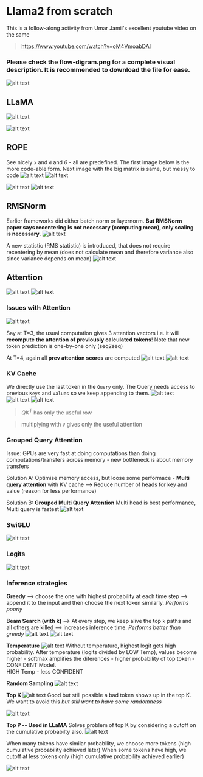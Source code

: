 # Llama2 from scratch

This is a follow-along activity from Umar Jamil's excellent youtube video on the same
> https://www.youtube.com/watch?v=oM4VmoabDAI

### Please check the **flow-digram.png** for a complete visual description. It is recommended to download the file for ease. 
![alt text](flow-diagram.png)


## LLaMA

![alt text](images/architecture.png)

![alt text](images/encodings-meme.png)

## ROPE
See nicely `x` and `d` and $\theta$ - all are predefined. The first image below is the more code-able form. Next image with the big matrix is same, but messy to code
![alt text](images/rope-1.png)
![alt text](images/rope-2.png)


![alt text](images/rope-complex-freqs.png)
![alt text](images/rope-complex-freqs-2.png)

## RMSNorm
Earlier frameworks did either batch norm or layernorm. **But RMSNorm paper says recentering is not necessary (computing mean), only scaling is necessary.**
![alt text](images/rms-norm-1.png)


A new statistic (RMS statistic) is introduced, that does not require recentering by mean (does not calculate mean and therefore variance also since variance depends on mean)
![alt text](images/rms-norm-2.png)


## Attention
![alt text](images/multihead-attention-1.png)
![alt text](images/multihead-attention-2.png)

### Issues with Attention
![alt text](images/kv-cache-intro.png) 

Say at T=3, the usual computation gives 3 attention vectors i.e. it will **recompute the attention of previously calculated tokens**! Note that new token prediction is one-by-one only (seq2seq)

At T=4, again all **prev attention scores** are computed
![alt text](images/prev-attn-1.png) 
![alt text](images/prev-attn-2.png)

### KV Cache
We directly use the last token in the `Query` only. The Query needs access to previous `Keys` and `Values` so we keep appending to them.
![alt text](images/kv-cache-1.png)
![alt text](images/kv-cache-2.png)
![alt text](images/kv-cache-3.png)
> $QK^{T}$ has only the useful row

> multiplying with `V` gives only the useful attention


### Grouped Query Attention
Issue: GPUs are very fast at doing computations than doing computations/transfers across memory - new bottleneck is about memory transfers

Solution A: Optimise memory access, but loose some performace - **Multi query attention** with KV cache --> Reduce number of heads for key and value (reason for less performance)

Solution B: **Grouped Multi Query Attention**
Multi head is best performance, Multi query is fastest
![alt text](images/grouped-mqa.png)


### SwiGLU
![alt text](images/swiglu.png)

### Logits
![alt text](images/logits.png)

### Inference strategies
**Greedy** --> choose the one with highest probability at each time step --> append it to the input and then choose the next token similarly. *Performs poorly*

**Beam Search (with k)** --> At every step, we keep alive the top `k` paths and all others are killed --> increases inference time. *Performs better than greedy*
![alt text](images/beam-search-1.png)
![alt text](images/beam-search-2.png)

**Temperature**
![alt text](images/temperature.png)
Without temperature, highest logit gets high probability. After temperature (logits divided by LOW Temp), values become higher - softmax amplifies the diferences - higher probability of top token - CONFIDENT Model. \
HIGH Temp - less CONFIDENT

**Random Sampling**
![alt text](images/random-inf.png)

**Top K**
![alt text](images/top-k.png)
Good but still possible a bad token shows up in the top K. We want to avoid this *but still want to have some randomness*

![alt text](images/top-k-2.png)

**Top P -- Used in LLaMA**
Solves problem of top K by considering a cutoff on the cumulative probabilty also.
![alt text](images/top-p.png)

When many tokens have similar probability, we choose more tokens (high cumulative probability achieved later)
When some tokens have high, we cutoff at less tokens only (high cumulative probability achieved earlier)

![alt text](images/top-p-2.png)